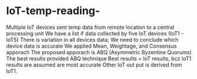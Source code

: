 # IoT-temp-reading-
Multiple IoT devices sent temp data from remote location to a central processing unit 
We have a list if data collected by five IoT devices (IoT1 - IoT5) There is variation in all devices data;
We need to conclude which device data is accurate 
We applied Mean, Weightage, and Consensus apporach
The proposed apporach is ABQ (Asymmetric Byzentine Quorums)
The best results provided ABQ technique
Best results = IoT results, bcz IoT1 results are assumed are most accurate
Other IoT out put is derived from IoT1.

